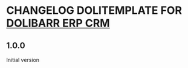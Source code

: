 # CHANGELOG DOLITEMPLATE FOR [DOLIBARR ERP CRM](https://www.dolibarr.org)

## 1.0.0

Initial version
